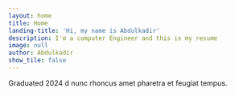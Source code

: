 ```yaml
---
layout: home
title: Home
landing-title: 'Hi, my name is Abdulkadir'
description: I'm a computer Engineer and this is my resume
image: null
author: Abdulkadir
show_tile: false
---
```

Graduated 2024  d nunc rhoncus amet pharetra et feugiat tempus.
